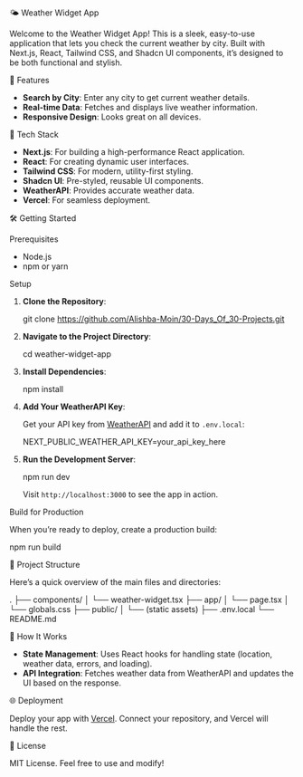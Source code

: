 🌤️ Weather Widget App

Welcome to the Weather Widget App! This is a sleek, easy-to-use application that lets you check the current weather by city. Built with Next.js, React, Tailwind CSS, and Shadcn UI components, it’s designed to be both functional and stylish.

 🚀 Features

- **Search by City**: Enter any city to get current weather details.
- **Real-time Data**: Fetches and displays live weather information.
- **Responsive Design**: Looks great on all devices.

 🔧 Tech Stack

- **Next.js**: For building a high-performance React application.
- **React**: For creating dynamic user interfaces.
- **Tailwind CSS**: For modern, utility-first styling.
- **Shadcn UI**: Pre-styled, reusable UI components.
- **WeatherAPI**: Provides accurate weather data.
- **Vercel**: For seamless deployment.

 🛠️ Getting Started

Prerequisites

- Node.js 
- npm or yarn

 Setup

1. **Clone the Repository**:

   git clone https://github.com/Alishba-Moin/30-Days_Of_30-Projects.git

2. **Navigate to the Project Directory**:

   cd weather-widget-app

3. **Install Dependencies**:

   npm install


4. **Add Your WeatherAPI Key**:

   Get your API key from [WeatherAPI](https://www.weatherapi.com/) and add it to `.env.local`:

   NEXT_PUBLIC_WEATHER_API_KEY=your_api_key_here

5. **Run the Development Server**:

   npm run dev

   Visit `http://localhost:3000` to see the app in action.

Build for Production

When you’re ready to deploy, create a production build:

npm run build


📂 Project Structure

Here’s a quick overview of the main files and directories:

.
├── components/
│   └── weather-widget.tsx
├── app/
│   └── page.tsx
│   └── globals.css
├── public/
│   └── (static assets)
├── .env.local
└── README.md

🧩 How It Works

- **State Management**: Uses React hooks for handling state (location, weather data, errors, and loading).
- **API Integration**: Fetches weather data from WeatherAPI and updates the UI based on the response.

 🌐 Deployment

Deploy your app with [Vercel](https://vercel.com/). Connect your repository, and Vercel will handle the rest.

 📝 License

MIT License. Feel free to use and modify!
